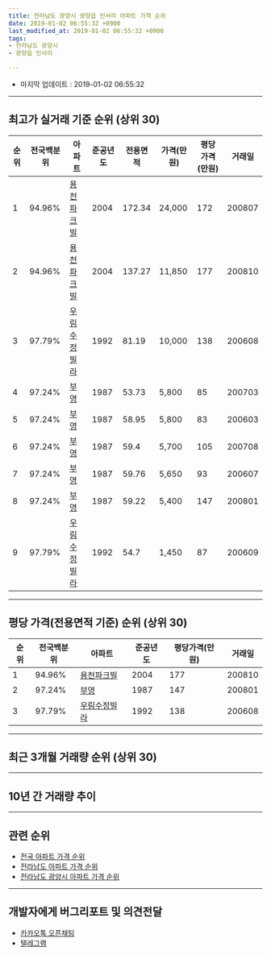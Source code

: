 ```yaml
---
title: 전라남도 광양시 광양읍 인서리 아파트 가격 순위
date: 2019-01-02 06:55:32 +0900
last_modified_at: 2019-01-02 06:55:32 +0900
tags:
- 전라남도 광양시
- 광양읍 인서리

---
```


* 마지막 업데이트 : 2019-01-02 06:55:32

---

## 최고가 실거래 기준 순위 (상위 30)


|순위|전국백분위|아파트|준공년도|전용면적|가격(만원)|평당가격(만원)|거래일|
|---|---|---|---|---|---|---|---|
|1|94.96%|[용천파크빌](https://search.naver.com/search.naver?query=%EC%A0%84%EB%9D%BC%EB%82%A8%EB%8F%84+%EA%B4%91%EC%96%91%EC%8B%9C+%EA%B4%91%EC%96%91%EC%9D%8D+%EC%9D%B8%EC%84%9C%EB%A6%AC+%EC%9A%A9%EC%B2%9C%ED%8C%8C%ED%81%AC%EB%B9%8C)|2004|172.34|24,000|172|200807|
|2|94.96%|[용천파크빌](https://search.naver.com/search.naver?query=%EC%A0%84%EB%9D%BC%EB%82%A8%EB%8F%84+%EA%B4%91%EC%96%91%EC%8B%9C+%EA%B4%91%EC%96%91%EC%9D%8D+%EC%9D%B8%EC%84%9C%EB%A6%AC+%EC%9A%A9%EC%B2%9C%ED%8C%8C%ED%81%AC%EB%B9%8C)|2004|137.27|11,850|177|200810|
|3|97.79%|[우림수정빌라](https://search.naver.com/search.naver?query=%EC%A0%84%EB%9D%BC%EB%82%A8%EB%8F%84+%EA%B4%91%EC%96%91%EC%8B%9C+%EA%B4%91%EC%96%91%EC%9D%8D+%EC%9D%B8%EC%84%9C%EB%A6%AC+%EC%9A%B0%EB%A6%BC%EC%88%98%EC%A0%95%EB%B9%8C%EB%9D%BC)|1992|81.19|10,000|138|200608|
|4|97.24%|[부영](https://search.naver.com/search.naver?query=%EC%A0%84%EB%9D%BC%EB%82%A8%EB%8F%84+%EA%B4%91%EC%96%91%EC%8B%9C+%EA%B4%91%EC%96%91%EC%9D%8D+%EC%9D%B8%EC%84%9C%EB%A6%AC+%EB%B6%80%EC%98%81)|1987|53.73|5,800|85|200703|
|5|97.24%|[부영](https://search.naver.com/search.naver?query=%EC%A0%84%EB%9D%BC%EB%82%A8%EB%8F%84+%EA%B4%91%EC%96%91%EC%8B%9C+%EA%B4%91%EC%96%91%EC%9D%8D+%EC%9D%B8%EC%84%9C%EB%A6%AC+%EB%B6%80%EC%98%81)|1987|58.95|5,800|83|200603|
|6|97.24%|[부영](https://search.naver.com/search.naver?query=%EC%A0%84%EB%9D%BC%EB%82%A8%EB%8F%84+%EA%B4%91%EC%96%91%EC%8B%9C+%EA%B4%91%EC%96%91%EC%9D%8D+%EC%9D%B8%EC%84%9C%EB%A6%AC+%EB%B6%80%EC%98%81)|1987|59.4|5,700|105|200708|
|7|97.24%|[부영](https://search.naver.com/search.naver?query=%EC%A0%84%EB%9D%BC%EB%82%A8%EB%8F%84+%EA%B4%91%EC%96%91%EC%8B%9C+%EA%B4%91%EC%96%91%EC%9D%8D+%EC%9D%B8%EC%84%9C%EB%A6%AC+%EB%B6%80%EC%98%81)|1987|59.76|5,650|93|200607|
|8|97.24%|[부영](https://search.naver.com/search.naver?query=%EC%A0%84%EB%9D%BC%EB%82%A8%EB%8F%84+%EA%B4%91%EC%96%91%EC%8B%9C+%EA%B4%91%EC%96%91%EC%9D%8D+%EC%9D%B8%EC%84%9C%EB%A6%AC+%EB%B6%80%EC%98%81)|1987|59.22|5,400|147|200801|
|9|97.79%|[우림수정빌라](https://search.naver.com/search.naver?query=%EC%A0%84%EB%9D%BC%EB%82%A8%EB%8F%84+%EA%B4%91%EC%96%91%EC%8B%9C+%EA%B4%91%EC%96%91%EC%9D%8D+%EC%9D%B8%EC%84%9C%EB%A6%AC+%EC%9A%B0%EB%A6%BC%EC%88%98%EC%A0%95%EB%B9%8C%EB%9D%BC)|1992|54.7|1,450|87|200609|


---

## 평당 가격(전용면적 기준) 순위 (상위 30)


|순위|전국백분위|아파트|준공년도|평당가격(만원)|거래일|
|---|---|---|---|---|---|
|1|94.96%|[용천파크빌](https://search.naver.com/search.naver?query=%EC%A0%84%EB%9D%BC%EB%82%A8%EB%8F%84+%EA%B4%91%EC%96%91%EC%8B%9C+%EA%B4%91%EC%96%91%EC%9D%8D+%EC%9D%B8%EC%84%9C%EB%A6%AC+%EC%9A%A9%EC%B2%9C%ED%8C%8C%ED%81%AC%EB%B9%8C)|2004|177|200810|
|2|97.24%|[부영](https://search.naver.com/search.naver?query=%EC%A0%84%EB%9D%BC%EB%82%A8%EB%8F%84+%EA%B4%91%EC%96%91%EC%8B%9C+%EA%B4%91%EC%96%91%EC%9D%8D+%EC%9D%B8%EC%84%9C%EB%A6%AC+%EB%B6%80%EC%98%81)|1987|147|200801|
|3|97.79%|[우림수정빌라](https://search.naver.com/search.naver?query=%EC%A0%84%EB%9D%BC%EB%82%A8%EB%8F%84+%EA%B4%91%EC%96%91%EC%8B%9C+%EA%B4%91%EC%96%91%EC%9D%8D+%EC%9D%B8%EC%84%9C%EB%A6%AC+%EC%9A%B0%EB%A6%BC%EC%88%98%EC%A0%95%EB%B9%8C%EB%9D%BC)|1992|138|200608|


---

## 최근 3개월 거래량 순위 (상위 30)


<div style="width:100%;">
    <canvas id="deal_count_ranking" height="250"></canvas>
</div>


<script>
new Chart(document.getElementById("deal_count_ranking"), {
    type: 'horizontalBar',
    data: {
        labels: ['부영', '용천파크빌'],
        datasets: [{
            label: '실거래 수',
            data: [8, 1],
            borderColor: "rgba(255, 0, 128, 1)",
            backgroundColor: "rgba(255, 0, 128, 0.5)",
            fill: false,
        }]
    },
    options: {
        responsive: true,
        title: {
            display: true,
            text: '최근 3개월 거래량 순위'
        },
        tooltips: {
            mode: 'index',
            intersect: false,
            callbacks: {
                title: function(tooltipItems, data) {
                    return "실거래 수:";
                },
                label: function(tooltipItem, data) {
                    return data.labels[tooltipItem.index] + ": " + tooltipItem.xLabel;
                }
            }
        },
        hover: {
            mode: 'nearest',
            intersect: true
        },
        scales: {
            xAxes: [{
                display: true,
                scaleLabel: {
                    display: true,
                    labelString: '실거래 수'
                },
                ticks: {
                    suggestedMin: 0,
                }
            }],
            yAxes: [{
                display: true,
                ticks: {
                    autoSkip: false,
                    callback: function(value, index, values) {
                        if (value.length > 15)
                            return value.substr(0, 13) + "...";
                        else
                            return value;
                    }
                },
                scaleLabel: {
                    display: false,
                }
            }]
        }
    }
});

</script>


---

## 10년 간 거래량 추이


<div style="width:100%;">
    <canvas id="deal_progress" height="250"></canvas>
</div>

<script>
new Chart(document.getElementById("deal_progress"), {
    type: 'line',
    data: {
        labels: ['200901','200902','200903','200904','200905','200906','200907','200908','200909','200910','200911','200912','201001','201002','201003','201004','201005','201006','201007','201008','201009','201010','201011','201012','201101','201102','201103','201104','201105','201106','201107','201108','201109','201110','201111','201112','201201','201202','201203','201204','201205','201206','201207','201208','201209','201210','201211','201212','201301','201302','201303','201304','201305','201306','201307','201308','201309','201310','201311','201312','201401','201402','201403','201404','201405','201406','201407','201408','201409','201410','201411','201412','201501','201502','201503','201504','201505','201506','201507','201508','201509','201510','201511','201512','201601','201602','201603','201604','201605','201606','201607','201608','201609','201610','201611','201612','201701','201702','201703','201704','201705','201706','201707','201708','201709','201710','201711','201712','201801','201802','201803','201804','201805','201806','201807','201808','201809','201810','201811','201812','201901'],
        datasets: [{
            label: '실거래 수',
            pointRadius: 1,
            data: [1, 0, 2, 2, 6, 3, 4, 4, 4, 4, 7, 3, 1, 2, 3, 5, 6, 4, 3, 2, 2, 8, 3, 4, 2, 4, 3, 3, 3, 3, 2, 6, 1, 4, 3, 6, 4, 2, 5, 6, 4, 3, 3, 1, 1, 5, 4, 0, 6, 3, 4, 1, 3, 1, 2, 6, 3, 4, 3, 2, 2, 4, 6, 0, 1, 3, 4, 1, 4, 6, 1, 1, 1, 1, 3, 1, 3, 4, 4, 2, 1, 3, 3, 3, 0, 1, 3, 1, 4, 1, 4, 3, 2, 6, 0, 4, 7, 7, 3, 3, 3, 4, 0, 1, 6, 3, 1, 3, 4, 2, 4, 7, 3, 4, 1, 4, 3, 4, 7, 2, 0],
            borderColor: "rgba(255, 201, 14, 1)",
            backgroundColor: "rgba(255, 201, 14, 0.5)",
            fill: true,
        }]
    },
    options: {
        responsive: true,
        title: {
            display: true,
            text: '10년간 거래량 추이'
        },
        tooltips: {
            mode: 'index',
            intersect: false,
        },
        hover: {
            mode: 'nearest',
            intersect: true
        },
        scales: {
            xAxes: [{
                display: true,
                scaleLabel: {
                    display: true,
                    labelString: '년/월'
                }
            }],
            yAxes: [{
                display: true,
                ticks: {
                    suggestedMin: 0,
                },
                scaleLabel: {
                    display: true,
                    labelString: '실거래 수'
                }
            }]
        }
    }
});

</script>


---

## 관련 순위

- [전국 아파트 가격 순위](https://inasie.github.io/apt-ranking/전국)
- [전라남도 아파트 가격 순위](https://inasie.github.io/apt-ranking/전라남도)
- [전라남도 광양시 아파트 가격 순위](https://inasie.github.io/apt-ranking/전라남도-광양시)


---

## 개발자에게 버그리포트 및 의견전달

- [카카오톡 오픈채팅](https://open.kakao.com/o/gLJUAP4)
- [텔레그램](https://t.me/inasie)


